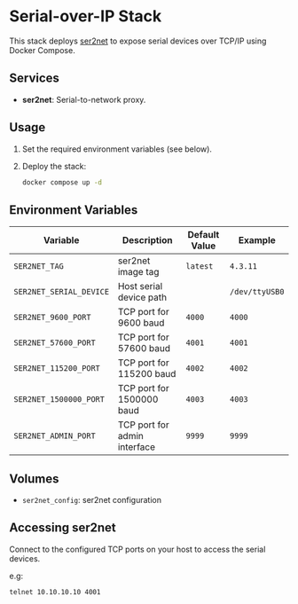 # Serial-over-IP Stack

This stack deploys [ser2net](https://github.com/cminyard/ser2net) to expose serial devices over TCP/IP using Docker Compose.

## Services

- **ser2net**: Serial-to-network proxy.

## Usage

1. Set the required environment variables (see below).
2. Deploy the stack:

   ```sh
   docker compose up -d
   ```

## Environment Variables

| Variable                  | Description                         | Default Value           | Example         |
|---------------------------|-------------------------------------|------------------------|-----------------|
| `SER2NET_TAG`             | ser2net image tag                   | `latest`               | `4.3.11`        |
| `SER2NET_SERIAL_DEVICE`   | Host serial device path             |                        | `/dev/ttyUSB0`  |
| `SER2NET_9600_PORT`       | TCP port for 9600 baud              | `4000`                 | `4000`          |
| `SER2NET_57600_PORT`      | TCP port for 57600 baud             | `4001`                 | `4001`          |
| `SER2NET_115200_PORT`     | TCP port for 115200 baud            | `4002`                 | `4002`          |
| `SER2NET_1500000_PORT`    | TCP port for 1500000 baud           | `4003`                 | `4003`          |
| `SER2NET_ADMIN_PORT`      | TCP port for admin interface        | `9999`                 | `9999`          |

## Volumes

- `ser2net_config`: ser2net configuration

## Accessing ser2net

Connect to the configured TCP ports on your host to access the serial devices.

e.g:

```sh
telnet 10.10.10.10 4001
```
